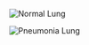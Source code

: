 ![Normal Lung](https://github.com/user-attachments/assets/46489375-5fac-46d7-a95e-47fcb82804a9)


![Pneumonia Lung](https://github.com/user-attachments/assets/2efb0337-c160-4dae-9448-376fe1f85ee8)
